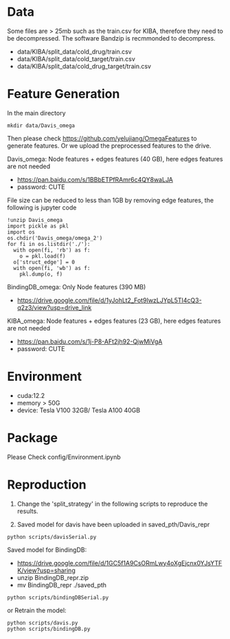 # Data
Some files are > 25mb such as the train.csv for KIBA, therefore they need to be decompressed. 
The software Bandzip is recmmonded to decompress.
- data/KIBA/split_data/cold_drug/train.csv
- data/KIBA/split_data/cold_target/train.csv
- data/KIBA/split_data/cold_drug_target/train.csv


# Feature Generation

In the main directory
```commandline
mkdir data/Davis_omega
```

Then please check https://github.com/yelujiang/OmegaFeatures to generate features.
Or we upload the preprocessed features to the drive. 

Davis_omega: Node features + edges features (40 GB), here edges features are not needed
- https://pan.baidu.com/s/1BBbETPfRAmr6c4QY8waLJA
- password: CUTE

File size can be reduced to less than 1GB by removing edge features, the following is jupyter code
```commandline
!unzip Davis_omega
import pickle as pkl
import os
os.chdir('Davis_omega/omega_2')
for fi in os.listdir('./'):
  with open(fi, 'rb') as f:
    o = pkl.load(f)
  o['struct_edge'] = 0
  with open(fi, 'wb') as f:
    pkl.dump(o, f)
```

BindingDB_omega: Only Node features (390 MB)
- https://drive.google.com/file/d/1yJohLt2_Fot9IwzLJYpL5TI4cQ3-q2z3/view?usp=drive_link

KIBA_omega: Node features + edges features (23 GB), here edges features are not needed
- https://pan.baidu.com/s/1j-P8-AFt2jh92-QjwMiVgA
- password: CUTE

# Environment
- cuda:12.2
- memory > 50G
- device: Tesla V100 32GB/ Tesla A100 40GB

# Package
Please Check config/Environment.ipynb

# Reproduction
1. Change the 'split_strategy' in the following scripts to reproduce the results.

2. Saved model for davis have been uploaded in saved_pth/Davis_repr
```commandline
python scripts/davisSerial.py
```

Saved model for BindingDB:
- https://drive.google.com/file/d/1GC5f1A9CsORmLwy4oXgEjcnx0YJsYTFK/view?usp=sharing
- unzip BindingDB_repr.zip
- mv BindingDB_repr ./saved_pth

```commandline
python scripts/bindingDBSerial.py
```

or Retrain the model:
```commandline
python scripts/davis.py
python scripts/bindingDB.py
```
